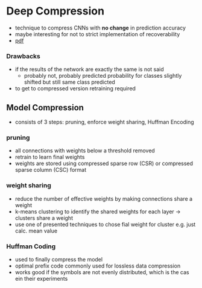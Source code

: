 # Deep Compression
- technique to compress CNNs with **no change** in prediction accuracy
- maybe interesting for not to strict implementation of recoverability
- [pdf](./deep-compression.pdf)
### Drawbacks
- if the results of the network are exactly the same is not said
    - probably not, probably predicted probability for classes slightly shifted but still same class predicted 
- to get to compressed version retraining required

## Model Compression 
- consists of 3 steps: pruning, enforce weight sharing, Huffman Encoding 
### pruning 
- all connections with weights below a threshold removed
- retrain to learn final weights
- weights are stored using compressed sparse row (CSR) or compressed sparse column (CSC) format
### weight sharing
- reduce the number of effective weights by making connections share a weight
- k-means clustering to identify the shared weights for each layer -> clusters share a weight
- use one of presented techniques to chose fial weight for cluster e.g. just calc. mean value
### Huffman Coding
- used to finally compress the model
- optimal prefix code commonly used for lossless data compression
- works good if the symbols are not evenly distributed, which is the cas ein their experiments

